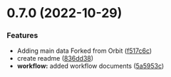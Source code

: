 # 0.7.0 (2022-10-29)


### Features

* Adding main data Forked from Orbit ([f517c6c](https://github.com/DEberhardt/TestFlow/TestFlow/commit/f517c6cdbf6886eb78e99ea0d2741a498e2210ab))
* create readme ([836dd38](https://github.com/DEberhardt/TestFlow/TestFlow/commit/836dd38aeaa02dcb8a29738eac45d9def5c06a3a))
* **workflow:** added workflow documents ([5a5953c](https://github.com/DEberhardt/TestFlow/TestFlow/commit/5a5953c90e6f62234703b7bc971c60bbbb4b23e6))



